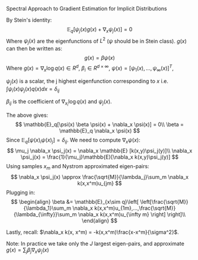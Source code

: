 Spectral Approach to Gradient Estimation for Implicit Distributions

By Stein's identity:
$$
\mathbb{E}_q[\psi_j(x)g(x) + \nabla_x \psi_j(x)] = 0
$$
Where $\psi_j(x)$ are the eigenfunctions of $L^2$ ($\psi$ should be in Stein class). $g(x)$ can then be written as:
$$
g(x) = \beta \psi(x)
$$
Where $g(x) = \nabla_x \log q(x) \in R^{d}$, $\beta_i \in R^{d\times \infty}$, $\psi(x) = [\psi_1(x),...,\psi_{\infty}(x)]^T$,

$\psi_j(x)$ is a scalar, the j highest eigenfunction corresponding to $x$ i.e. $\int \psi_i(x)\psi_j(x)q(x)dx = \delta_{ij}$ 

$\beta_{ij}$ is the coefficient of $\nabla_{x_i} \log q(x)$ and $\psi_j(x)$. 

The above gives:
$$
\mathbb{E}_q[\psi(x) \beta \psi(x) + \nabla_x \psi(x)] = 0\\
\beta = \mathbb{E}_q \nabla_x \psi(x)
$$
Since $\mathbb{E}_q[\psi(x)_i\psi(x)_j] = \delta_{ij}$. We need to compute $\nabla_x \psi(x)$:
$$
\mu_j \nabla_x \psi_j(x) = \nabla_x \mathbb{E} [k(x,y)\psi_j(y)]\\
\nabla_x \psi_j(x) = \frac{1}{\mu_j}\mathbb{E}[\nabla_x k(x,y)\psi_j(y)]
$$
Using samples $x_m$ and Nystrom approximated eigen-pairs:
$$
\nabla_x \psi_j(x) \approx \frac{\sqrt{M}}{\lambda_j}\sum_m \nabla_x k(x,x^m)u_{jm}
$$
Plugging in:
$$
\begin{align}
\beta &= \mathbb{E}_{x\sim q}\left[ \left[\frac{\sqrt{M}}{\lambda_1}\sum_m \nabla_x k(x,x^m)u_{1m},...,\frac{\sqrt{M}}{\lambda_{\infty}}\sum_m \nabla_x k(x,x^m)u_{\infty m} \right] \right]\\
\end{align}
$$


Lastly, recall: $\nabla_x k(x, x^m) = -k(x,x^m)\frac{x-x^m}{\sigma^2}$.

Note: In practice we take only the $J$ largest eigen-pairs, and approximate $g(x) = \sum_j \beta_j \nabla_x \psi_j(x)$

